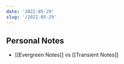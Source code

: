 ```yaml
---
date: '2022-05-29'
slug: '/2022-05-29'
---
```


## Personal Notes

- [[Evergreen Notes]] vs [[Transient Notes]]
